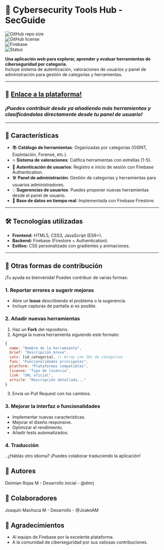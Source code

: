 # 🔐 Cybersecurity Tools Hub - SecGuide  

![GitHub repo size](https://img.shields.io/github/repo-size/dmrj/secguide?color=blue&style=flat-square)  
![GitHub license](https://img.shields.io/github/license/dmrj/secguide?color=green&style=flat-square)  
![Firebase](https://img.shields.io/badge/Firebase-Firestore%20%26%20Auth-FFCA28?logo=firebase&logoColor=black&style=flat-square)  
![Status](https://img.shields.io/badge/Status-Active-success?style=flat-square)  

**Una aplicación web para explorar, aprender y evaluar herramientas de ciberseguridad por categoría.**  
Incluye sistema de autenticación, valoraciones de usuarios y panel de administración para gestión de categorías y herramientas.

---
## 🔗 [Enlace a la plataforma!](https://dmrj.github.io/secguide/)  
### 
### *¡Puedes contribuir desde ya añadiendo más herramientas y clasificándolas directamente desde tu panel de usuario!* ###
---
## 🚀 Características  

- 📚 **Catálogo de herramientas**: Organizadas por categorías (OSINT, Explotación, Forense, etc.).  
- ⭐ **Sistema de valoraciones**: Califica herramientas con estrellas (1-5).  
- 👤 **Autenticación de usuarios**: Registro e inicio de sesión con Firebase Authentication.  
- 🛠️ **Panel de administración**: Gestión de categorías y herramientas para usuarios administradores.  
- 💡 **Sugerencias de usuarios**: Puedes proponer nuevas herramientas desde el panel de usuario.  
- 🔄 **Base de datos en tiempo real**: Implementada con Firebase Firestore.  

---

## 🛠️ Tecnologías utilizadas  

- **Frontend:** HTML5, CSS3, JavaScript (ES6+).  
- **Backend:** Firebase (Firestore + Authentication).  
- **Estilos:** CSS personalizado con gradientes y animaciones.  

---

## 🎯 Otras formas de contribución 

¡Tu ayuda es bienvenida! Puedes contribuir de varias formas:  

### 1. Reportar errores o sugerir mejoras  
- Abre un **Issue** describiendo el problema o la sugerencia.  
- Incluye capturas de pantalla si es posible.  

### 2. Añadir nuevas herramientas  
1. Haz un **Fork** del repositorio.  
2. Agrega la nueva herramienta siguiendo este formato:  

```javascript
{
  name: "Nombre de la herramienta",
  brief: "Descripción breve",
  cats: [id_categoria], // Array con IDs de categorías
  func: "Funcionalidades principales",
  platform: "Plataformas compatibles",
  license: "Tipo de licencia",
  link: "URL oficial",
  article: "Descripción detallada..."
}

```

3. Envía un Pull Request con los cambios.

### 3. Mejorar la interfaz o funcionalidades 
- Implementar nuevas características.
- Mejorar el diseño responsive.
- Optimizar el rendimiento.
- Añadir tests automatizados.

### 4. Traducción
. ¿Hablas otro idioma? ¡Puedes colaborar traduciendo la aplicación!

## 👥 Autores

Deimian Rojas M - Desarrollo inicial - @dmrj

## 👥 Colaboradores

Joaquin Machuca M - Desarrollo - @JoakoAM

## 🙏 Agradecimientos

- Al equipo de Firebase por la excelente plataforma.
- A la comunidad de ciberseguridad por sus valiosas contribuciones.


